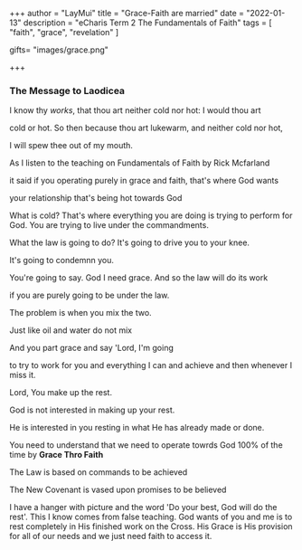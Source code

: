 +++
author = "LayMui"
title = "Grace-Faith are married"
date = "2022-01-13"
description = "eCharis Term 2 The Fundamentals of Faith"
tags = [
    "faith", "grace", "revelation"
]

gifts= "images/grace.png"

+++
### The Message to Laodicea
I know thy *works*, that thou art neither cold nor hot: I would thou art

cold or hot. So then because thou art lukewarm, and neither cold nor hot, 

I will spew thee out of my mouth.

As I listen to the teaching on Fundamentals of Faith by Rick Mcfarland

it said if you operating purely in grace and faith, that's where God wants

your relationship that's being hot towards God

What is cold? That's where everything you are doing is trying to perform for God.
You are trying to live under the commandments.

What the law is going to do? It's going to drive you to your knee.

It's going to condemnn you. 

You're going to say. God I need grace. And so the law will do its work 

if you are purely going to be under the law. 

The problem is when you mix the two. 

Just like oil and water do not mix

And you part grace and say 'Lord, I'm going

to try to work for you and everything I can and achieve and then whenever I miss it.

Lord, You make up the rest. 

God is not interested in making up your rest.

He is interested in you resting in what He has already made or done.

You need to understand that we need to operate towrds God 100% of the time by **Grace Thro Faith**

The Law is based on commands to be achieved

The New Covenant is vased upon promises to be believed

I have a hanger with picture and the word 'Do your best, God will do the rest'. This I know comes from false teaching.
God wants of you and me is to rest completely in His finished work on the Cross. His Grace is His provision for all 
of our needs and we just need faith to access it.



